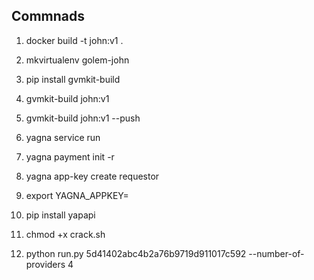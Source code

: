 ## Commnads

1. docker build -t john:v1 .

2. mkvirtualenv golem-john

3. pip install gvmkit-build

4. gvmkit-build john:v1

5. gvmkit-build john:v1 --push

6. yagna service run

7. yagna payment init -r

8. yagna app-key create requestor

9. export YAGNA_APPKEY=

10. pip install yapapi

11. chmod +x crack.sh

12. python run.py 5d41402abc4b2a76b9719d911017c592 --number-of-providers 4
